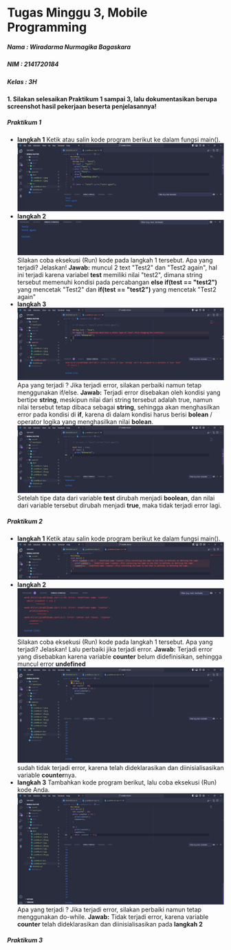 # Tugas Minggu 3, Mobile Programming

##### Nama : Wiradarma Nurmagika Bagaskara

##### NIM : 2141720184

##### Kelas : 3H

#### 1. Silakan selesaikan Praktikum 1 sampai 3, lalu dokumentasikan berupa screenshot hasil pekerjaan beserta penjelasannya!

##### Praktikum 1

- **langkah 1**
  Ketik atau salin kode program berikut ke dalam fungsi main().
  ![This is an alt text.](./docs/praktikum1_2fix.jpg "soal 1.")
- **langkah 2**
  ![This is an alt text.](./docs/praktikum1_2result.jpg "soal 1.")
  Silakan coba eksekusi (Run) kode pada langkah 1 tersebut. Apa yang terjadi? Jelaskan!
  **Jawab:** muncul 2 text "Test2" dan "Test2 again", hal ini terjadi karena variabel **test** memiliki nilai "test2", dimana string tersebut memenuhi kondisi pada percabangan **else if(test == "test2")** yang mencetak "Test2" dan **if(test == "test2")** yang mencetak "Test2 again"
- **langkah 3**
  ![This is an alt text.](./docs/praktikum1_3.jpg "soal 1.")
  Apa yang terjadi ? Jika terjadi error, silakan perbaiki namun tetap menggunakan if/else.
  **Jawab:** Terjadi error disebakan oleh kondisi yang bertipe **string**, meskipun nilai dari string tersebut adalah true, namun nilai tersebut tetap dibaca sebagai **string**, sehingga akan menghasilkan error pada kondisi di **if**, karena di dalam kondisi harus berisi **bolean** / operator logika yang menghasilkan nilai **bolean**.
  ![This is an alt text.](./docs/praktikum1_3fix.jpg "soal 1.")
  Setelah tipe data dari variable **test** dirubah menjadi **boolean**, dan nilai dari variable tersebut dirubah menjadi **true**, maka tidak terjadi error lagi.

##### Praktikum 2

- **langkah 1**
  Ketik atau salin kode program berikut ke dalam fungsi main().
  ![This is an alt text.](./docs/praktikum2_1.jpg "soal 1.")
- **langkah 2**
  ![This is an alt text.](./docs/praktikum2_2.jpg "soal 1.")
  Silakan coba eksekusi (Run) kode pada langkah 1 tersebut. Apa yang terjadi? Jelaskan! Lalu perbaiki jika terjadi error.
  **Jawab:** Terjadi error yang disebabkan karena variable **counter** belum didefinisikan, sehingga muncul error **undefined**
  ![This is an alt text.](./docs/praktikum2_2fix.jpg "soal 1.")
  sudah tidak terjadi error, karena telah dideklarasikan dan diinisialisasikan variable **counter**nya.
- **langkah 3**
  Tambahkan kode program berikut, lalu coba eksekusi (Run) kode Anda.
  ![This is an alt text.](./docs/praktikum2_3.jpg "soal 1.")
  Apa yang terjadi ? Jika terjadi error, silakan perbaiki namun tetap menggunakan do-while.
  **Jawab:** Tidak terjadi error, karena variable **counter** telah dideklarasikan dan diinisialisasikan pada **langkah 2**

##### Praktikum 3
